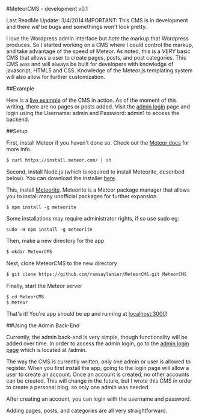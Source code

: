 #MeteorCMS - development v0.1

Last ReadMe Update: 3/4/2014
IMPORTANT: This CMS is in development and there *will* be bugs and somethings won't look pretty.

I love the Wordpress admin interface but *hate* the markup that Wordpress produces. So I started working on a CMS where I could control the markup, and take advantage of the speed of Meteor. As noted, this is a *VERY* basic CMS that allows a user to create pages, posts, and post categories. This CMS was and will always be built for developers with knowledge of javascript, HTML5 and CSS. Knowledge of the Meteor.js templating system will also allow for further customization.

##Example

Here is a [live example](http://meteorCMS.meteor.com/) of the CMS in action. As of the moment of this writing, there are no pages or posts added. Visit the [admin login](http://meteorCMS.meteor.com/admin) page and login using the Username: admin and Password: admin1 to access the backend. 

##Setup

First, install Meteor if you haven't done so. Check out the [Meteor docs](http://docs.meteor.com/) for more info.

```bash
$ curl https://install.meteor.com/ | sh
```

Second, install Node.js (which is required to install Meteorite, described below). You can download the installer [here](http://nodejs.org/download/). 

This, install [Meteorite](https://atmosphere.meteor.com/wtf/app). Meteorite is a Meteor package manager that allows you to install many unofficial packages for further expansion.

```
$ npm install -g meteorite
```

Some installations may require administrator rights, if so use sudo eg: 
```
sudo -H npm install -g meteorite 
```

Then, make a new directory for the app
```bash
$ mkdir MeteorCMS
```

Next, clone MeteorCMS to the new directory

```bash
$ git clone https://github.com/ramsaylanier/MeteorCMS.git MeteorCMS
```

Finally, start the Meteor server
```bash
$ cd MeteorCMS
$ Meteor
```

That's it! You're app should be up and running at [localhost:3000](http://localhost:3000)!

##Using the Admin Back-End

Currently, the admin back-end is very simple, though functionality will be added over time. In order to access the admin login, go to the [admin login page](http://localhost:3000/admin) which is located at /admin. 

The way the CMS is currently written, only one admin or user is allowed to register. When you first install the app, going to the login page will allow a user to create an account. Once an account is created, no other accounts can be created. This will change in the future, but I wrote this CMS in order to create a personal blog, so only one admin was needed.

After creating an account, you can login with the username and password. 

Adding pages, posts, and categories are all very straightforward. 







